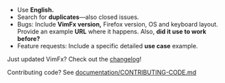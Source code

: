 - Use **English.**
- Search for **duplicates**—also closed issues.
- Bugs: Include **VimFx version,** Firefox version, OS and keyboard layout.
  Provide an example **URL** where it happens. Also, **did it use to work before?**
- Feature requests: Include a specific detailed **use case** example.

Just updated VimFx? Check out the [changelog]!

Contributing code? See [documentation/CONTRIBUTING-CODE.md][code-contrib]

[changelog]: CHANGELOG.md
[code-contrib]: documentation/CONTRIBUTING-CODE.md
